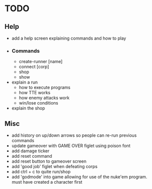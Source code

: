 # TODO

## Help

- add a help screen explaining commands and how to play
- ### Commands
  - create-runner [name]
  - connect [corp]
  - shop
  - show
- explain a run
  - how to execute programs
  - how TTE works
  - how enemy attacks work
  - win/lose conditions
- explain the shop

## Misc

- add history on up/down arrows so people can re-run previous commands
- update gameover with GAME OVER figlet using poison font
- add damage ticker
- add reset command
- add reset button to gameover screen
- add 'good job' figlet when defeating corps
- add ctrl + c to quite run/shop
- add 'godmode' into game allowing for use of the nuke'em program. must have created a character first

